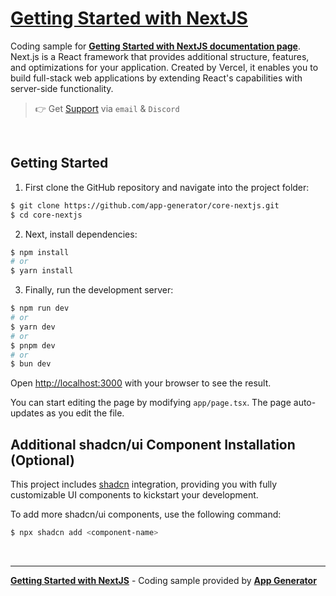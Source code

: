 # [Getting Started with NextJS](https://app-generator.dev/docs/technologies/nextjs/index.html)

Coding sample for **[Getting Started with NextJS documentation page](https://app-generator.dev/docs/technologies/nextjs/index.html)**. 
Next.js is a React framework that provides additional structure, features, and optimizations for your application. Created by Vercel, it enables you to build full-stack web applications by extending React's capabilities with server-side functionality.

> 👉 Get [Support](https://app-generator.dev/ticket/create/) via `email` & `Discord` 

<br />

## Getting Started

1. First clone the GitHub repository and navigate into the project folder:

```bash
$ git clone https://github.com/app-generator/core-nextjs.git
$ cd core-nextjs
```

2. Next, install dependencies:

```bash
$ npm install
# or
$ yarn install
```

3. Finally, run the development server:

```bash
$ npm run dev
# or
$ yarn dev
# or
$ pnpm dev
# or
$ bun dev
```

Open [http://localhost:3000](http://localhost:3000) with your browser to see the result.

You can start editing the page by modifying `app/page.tsx`. The page auto-updates as you edit the file.

## Additional shadcn/ui Component Installation (Optional)

This project includes [shadcn](https://ui.shadcn.com/) integration, providing you with fully customizable UI components to kickstart your development.

To add more shadcn/ui components, use the following command:

```bash
$ npx shadcn add <component-name>
```

<br />

---
**[Getting Started with NextJS](https://app-generator.dev/docs/technologies/nextjs/index.html)** - Coding sample provided by **[App Generator](https://app-generator.dev/)**

